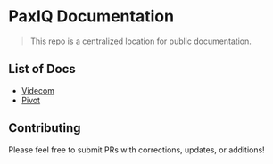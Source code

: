 # PaxIQ Documentation

> This repo is a centralized location for public documentation.

## List of Docs

- [Videcom](./videcom/readme.md)
- [Pivot](./pivot/readme.md)

## Contributing

Please feel free to submit PRs with corrections, updates, or additions!
